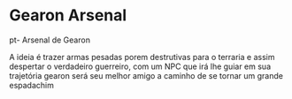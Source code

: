 # Gearon Arsenal
pt- Arsenal de Gearon

A ideia é trazer armas pesadas porem destrutivas para o terraria e assim despertar o verdadeiro guerreiro, com um NPC que irá lhe guiar em sua trajetória gearon será seu melhor amigo a caminho de se tornar um grande espadachim
